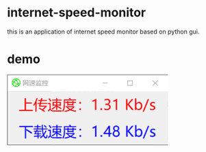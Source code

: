 # internet-speed-monitor
this is an application of internet speed monitor based on python gui. 
# demo
![demo](https://github.com/XavierJiezou/internet-speed-monitor/blob/master/demo/demo.gif)